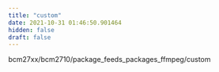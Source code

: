 ```yaml
---
title: "custom"
date: 2021-10-31 01:46:50.901464
hidden: false
draft: false
---
```


bcm27xx/bcm2710/package_feeds_packages_ffmpeg/custom

